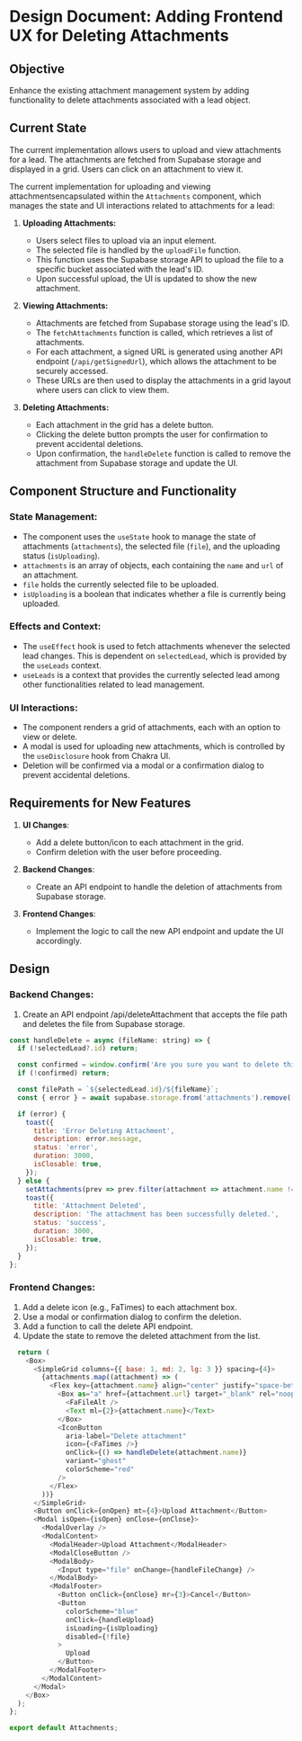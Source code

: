 # Design Document: Adding Frontend UX for Deleting Attachments

## Objective

Enhance the existing attachment management system by adding functionality to delete attachments associated with a lead object.

## Current State
The current implementation allows users to upload and view attachments for a lead. The attachments are fetched from Supabase storage and displayed in a grid. Users can click on an attachment to view it.

The current implementation for uploading and viewing attachmentsencapsulated within the `Attachments` component, which manages the state and UI interactions related to attachments for a lead:

1. **Uploading Attachments:**
   - Users select files to upload via an input element.
   - The selected file is handled by the `uploadFile` function.
   - This function uses the Supabase storage API to upload the file to a specific bucket associated with the lead's ID.
   - Upon successful upload, the UI is updated to show the new attachment.

2. **Viewing Attachments:**
   - Attachments are fetched from Supabase storage using the lead's ID.
   - The `fetchAttachments` function is called, which retrieves a list of attachments.
   - For each attachment, a signed URL is generated using another API endpoint (`/api/getSignedUrl`), which allows the attachment to be securely accessed.
   - These URLs are then used to display the attachments in a grid layout where users can click to view them.

3. **Deleting Attachments:**
   - Each attachment in the grid has a delete button.
   - Clicking the delete button prompts the user for confirmation to prevent accidental deletions.
   - Upon confirmation, the `handleDelete` function is called to remove the attachment from Supabase storage and update the UI.

## Component Structure and Functionality

### State Management:
- The component uses the `useState` hook to manage the state of attachments (`attachments`), the selected file (`file`), and the uploading status (`isUploading`).
- `attachments` is an array of objects, each containing the `name` and `url` of an attachment.
- `file` holds the currently selected file to be uploaded.
- `isUploading` is a boolean that indicates whether a file is currently being uploaded.

### Effects and Context:
- The `useEffect` hook is used to fetch attachments whenever the selected lead changes. This is dependent on `selectedLead`, which is provided by the `useLeads` context.
- `useLeads` is a context that provides the currently selected lead among other functionalities related to lead management.

### UI Interactions:
- The component renders a grid of attachments, each with an option to view or delete.
- A modal is used for uploading new attachments, which is controlled by the `useDisclosure` hook from Chakra UI.
- Deletion will be confirmed via a modal or a confirmation dialog to prevent accidental deletions.


## Requirements for New Features
1. **UI Changes**:
   - Add a delete button/icon to each attachment in the grid.
   - Confirm deletion with the user before proceeding.

2. **Backend Changes**:
   - Create an API endpoint to handle the deletion of attachments from Supabase storage.

3. **Frontend Changes**:
   - Implement the logic to call the new API endpoint and update the UI accordingly.

## Design

### Backend Changes:
1. Create an API endpoint /api/deleteAttachment that accepts the file path and deletes the file from Supabase storage.

```javascript
const handleDelete = async (fileName: string) => {
  if (!selectedLead?.id) return;

  const confirmed = window.confirm('Are you sure you want to delete this attachment?');
  if (!confirmed) return;

  const filePath = `${selectedLead.id}/${fileName}`;
  const { error } = await supabase.storage.from('attachments').remove([filePath]);

  if (error) {
    toast({
      title: 'Error Deleting Attachment',
      description: error.message,
      status: 'error',
      duration: 3000,
      isClosable: true,
    });
  } else {
    setAttachments(prev => prev.filter(attachment => attachment.name !== fileName));
    toast({
      title: 'Attachment Deleted',
      description: 'The attachment has been successfully deleted.',
      status: 'success',
      duration: 3000,
      isClosable: true,
    });
  }
};
```

### Frontend Changes:
1. Add a delete icon (e.g., FaTimes) to each attachment box.
2. Use a modal or confirmation dialog to confirm the deletion.
1. Add a function to call the delete API endpoint.
2. Update the state to remove the deleted attachment from the list.


```javascript
  return (
    <Box>
      <SimpleGrid columns={{ base: 1, md: 2, lg: 3 }} spacing={4}>
        {attachments.map((attachment) => (
          <Flex key={attachment.name} align="center" justify="space-between" p={4} borderWidth={1} borderRadius="md">
            <Box as="a" href={attachment.url} target="_blank" rel="noopener noreferrer">
              <FaFileAlt />
              <Text ml={2}>{attachment.name}</Text>
            </Box>
            <IconButton
              aria-label="Delete attachment"
              icon={<FaTimes />}
              onClick={() => handleDelete(attachment.name)}
              variant="ghost"
              colorScheme="red"
            />
          </Flex>
        ))}
      </SimpleGrid>
      <Button onClick={onOpen} mt={4}>Upload Attachment</Button>
      <Modal isOpen={isOpen} onClose={onClose}>
        <ModalOverlay />
        <ModalContent>
          <ModalHeader>Upload Attachment</ModalHeader>
          <ModalCloseButton />
          <ModalBody>
            <Input type="file" onChange={handleFileChange} />
          </ModalBody>
          <ModalFooter>
            <Button onClick={onClose} mr={3}>Cancel</Button>
            <Button
              colorScheme="blue"
              onClick={handleUpload}
              isLoading={isUploading}
              disabled={!file}
            >
              Upload
            </Button>
          </ModalFooter>
        </ModalContent>
      </Modal>
    </Box>
  );
};

export default Attachments;

```
